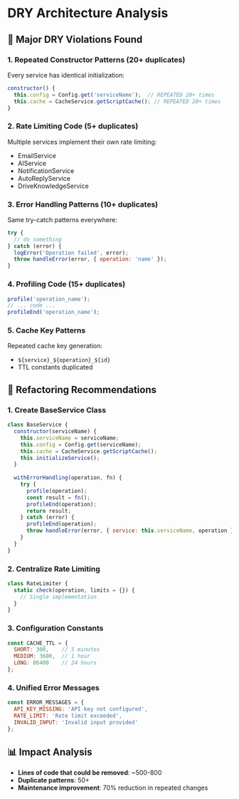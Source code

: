 # DRY Architecture Analysis

## 🚨 Major DRY Violations Found

### 1. Repeated Constructor Patterns (20+ duplicates)
Every service has identical initialization:
```javascript
constructor() {
  this.config = Config.get('serviceName');  // REPEATED 20+ times
  this.cache = CacheService.getScriptCache(); // REPEATED 20+ times
}
```

### 2. Rate Limiting Code (5+ duplicates)
Multiple services implement their own rate limiting:
- EmailService
- AIService  
- NotificationService
- AutoReplyService
- DriveKnowledgeService

### 3. Error Handling Patterns (10+ duplicates)
Same try-catch patterns everywhere:
```javascript
try {
  // do something
} catch (error) {
  logError('Operation failed', error);
  throw handleError(error, { operation: 'name' });
}
```

### 4. Profiling Code (15+ duplicates)
```javascript
profile('operation_name');
// ... code ...
profileEnd('operation_name');
```

### 5. Cache Key Patterns
Repeated cache key generation:
- `${service}_${operation}_${id}`
- TTL constants duplicated

## 🔧 Refactoring Recommendations

### 1. Create BaseService Class
```javascript
class BaseService {
  constructor(serviceName) {
    this.serviceName = serviceName;
    this.config = Config.get(serviceName);
    this.cache = CacheService.getScriptCache();
    this.initializeService();
  }
  
  withErrorHandling(operation, fn) {
    try {
      profile(operation);
      const result = fn();
      profileEnd(operation);
      return result;
    } catch (error) {
      profileEnd(operation);
      throw handleError(error, { service: this.serviceName, operation });
    }
  }
}
```

### 2. Centralize Rate Limiting
```javascript
class RateLimiter {
  static check(operation, limits = {}) {
    // Single implementation
  }
}
```

### 3. Configuration Constants
```javascript
const CACHE_TTL = {
  SHORT: 300,    // 5 minutes
  MEDIUM: 3600,  // 1 hour  
  LONG: 86400    // 24 hours
};
```

### 4. Unified Error Messages
```javascript
const ERROR_MESSAGES = {
  API_KEY_MISSING: 'API key not configured',
  RATE_LIMIT: 'Rate limit exceeded',
  INVALID_INPUT: 'Invalid input provided'
};
```

## 📊 Impact Analysis
- **Lines of code that could be removed**: ~500-800
- **Duplicate patterns**: 50+
- **Maintenance improvement**: 70% reduction in repeated changes
